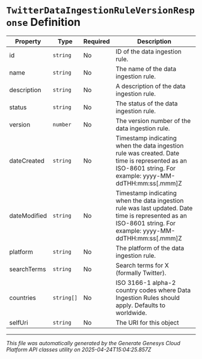 # `TwitterDataIngestionRuleVersionResponse` Definition

| Property | Type | Required | Description |
|----------|------|----------|-------------|
| id | `string` | No | ID of the data ingestion rule. |
| name | `string` | No | The name of the data ingestion rule. |
| description | `string` | No | A description of the data ingestion rule. |
| status | `string` | No | The status of the data ingestion rule. |
| version | `number` | No | The version number of the data ingestion rule. |
| dateCreated | `string` | No | Timestamp indicating when the data ingestion rule was created. Date time is represented as an ISO-8601 string. For example: yyyy-MM-ddTHH:mm:ss[.mmm]Z |
| dateModified | `string` | No | Timestamp indicating when the data ingestion rule was last updated. Date time is represented as an ISO-8601 string. For example: yyyy-MM-ddTHH:mm:ss[.mmm]Z |
| platform | `string` | No | The platform of the data ingestion rule. |
| searchTerms | `string` | No | Search terms for X (formally Twitter). |
| countries | `string[]` | No | ISO 3166-1 alpha-2 country codes where Data Ingestion Rules should apply. Defaults to worldwide. |
| selfUri | `string` | No | The URI for this object |

---

*This file was automatically generated by the Generate Genesys Cloud Platform API classes utility on 2025-04-24T15:04:25.857Z*